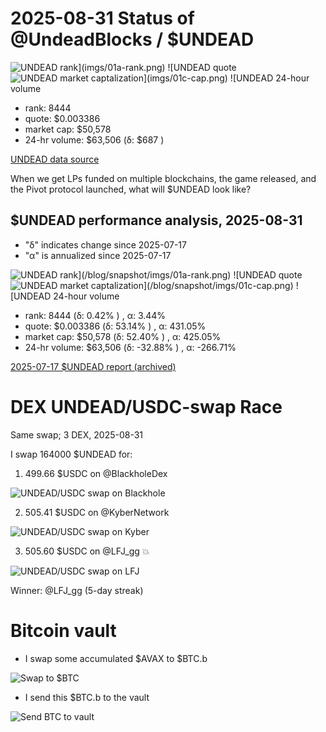 # 2025-08-31 Status of @UndeadBlocks / $UNDEAD 

![$UNDEAD rank](imgs/01a-rank.png) 
![$UNDEAD quote](imgs/01b-quote.png) 
![$UNDEAD market captalization](imgs/01c-cap.png) 
![$UNDEAD 24-hour volume](imgs/01d-vol.png) 

* rank: 8444 
* quote: $0.003386 
* market cap: $50,578 
* 24-hr volume: $63,506 (δ: $687 ) 


[UNDEAD data source](https://www.coingecko.com/en/coins/undead-blocks) 



When we get LPs funded on multiple blockchains, the game released, and the Pivot protocol launched, what will $UNDEAD look like? 

## $UNDEAD performance analysis, 2025-08-31 

* "δ" indicates change since 2025-07-17 
* "α" is annualized since 2025-07-17 

![$UNDEAD rank](/blog/snapshot/imgs/01a-rank.png) 
![$UNDEAD quote](/blog/snapshot/imgs/01b-quote.png) 
![$UNDEAD market captalization](/blog/snapshot/imgs/01c-cap.png) 
![$UNDEAD 24-hour volume](/blog/snapshot/imgs/01d-vol.png) 

* rank: 8444 (δ: 0.42% ) , α: 3.44% 
* quote: $0.003386 (δ: 53.14% ) , α: 431.05% 
* market cap: $50,578 (δ: 52.40% ) , α: 425.05% 
* 24-hr volume: $63,506 (δ: -32.88% ) , α: -266.71% 

[2025-07-17 $UNDEAD report (archived)](https://github.com/pivoteur/biz/tree/main/blog/snapshot) 

# DEX UNDEAD/USDC-swap Race 

Same swap; 3 DEX, 2025-08-31 

I swap 164000 $UNDEAD for: 

1. 499.66 $USDC on @BlackholeDex 

![UNDEAD/USDC swap on Blackhole](imgs/02a-blackhole.png) 

2. 505.41 $USDC on @KyberNetwork 

![UNDEAD/USDC swap on Kyber](imgs/02b-kyber.png) 

3. 505.60 $USDC on @LFJ_gg 💥 

![UNDEAD/USDC swap on LFJ](imgs/02c-lfj.png) 

Winner: @LFJ_gg (5-day streak) 

# Bitcoin vault 

* I swap some accumulated $AVAX to $BTC.b 

![Swap to $BTC](imgs/03a-swap.png) 

* I send this $BTC.b to the vault 

![Send BTC to vault](imgs/03b-xfer.png) 

